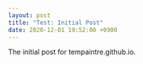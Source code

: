 ```yaml
---
layout: post
title: "Test: Initial Post"
date: 2020-12-01 19:52:00 +0900
---
```


The initial post for tempaintre.github.io.
